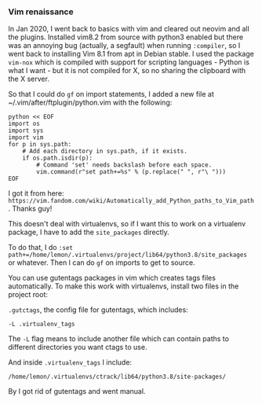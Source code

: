 ### Vim renaissance

In Jan 2020, I went back to basics with vim and cleared out neovim and all the plugins. Installed vim8.2 from source with python3 enabled but there was an annoying bug (actually, a segfault) when running `:compiler`, so I went back to installing Vim 8.1 from apt in Debian stable.  I used the package `vim-nox` which is compiled with support for scripting languages - Python is what I want - but it is not compiled for X, so no sharing the clipboard with the X server.

So that I could do `gf` on import statements, I added a new file at ~/.vim/after/ftplugin/python.vim with the following:

```vim
python << EOF
import os
import sys
import vim
for p in sys.path:
    # Add each directory in sys.path, if it exists.
    if os.path.isdir(p):
        # Command 'set' needs backslash before each space.
        vim.command(r"set path+=%s" % (p.replace(" ", r"\ ")))
EOF
```

I got it from here: `https://vim.fandom.com/wiki/Automatically_add_Python_paths_to_Vim_path`. Thanks guy!

This doesn't deal with virtualenvs, so if I want this to work on a virtualenv package, I have to add the `site_packages` directly.

To do that, I do `:set path+=/home/lemon/.virtualenvs/project/lib64/python3.8/site_packages` or whatever. Then I can do `gf` on imports to get to source.

You can use gutentags packages in vim which creates tags files automatically. To make this work with virtualenvs, install two files in the project root:

`.gutctags`, the config file for gutentags, which includes:

```
-L .virtualenv_tags
```

The `-L` flag means to include another file which can contain paths to different directories you want ctags to use.

And inside `.virtualenv_tags` I include:

```
/home/lemon/.virtualenvs/ctrack/lib64/python3.8/site-packages/
```

By I got rid of gutentags and went manual.
